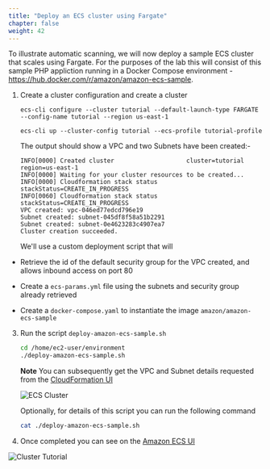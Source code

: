 ```yaml
---
title: "Deploy an ECS cluster using Fargate"
chapter: false
weight: 42
---
```


To illustrate automatic scanning, we will now deploy a sample ECS cluster that scales using Fargate.  For the purposes of the lab this will consist of this sample PHP appliction running in a Docker Compose environment - https://hub.docker.com/r/amazon/amazon-ecs-sample.

1. Create a cluster configuration and create a cluster

    ```
    ecs-cli configure --cluster tutorial --default-launch-type FARGATE --config-name tutorial --region us-east-1

    ecs-cli up --cluster-config tutorial --ecs-profile tutorial-profile
    ```

    The output should show a VPC and two Subnets have been created:-

    ```
    INFO[0000] Created cluster                    cluster=tutorial region=us-east-1
    INFO[0000] Waiting for your cluster resources to be created...
    INFO[0000] Cloudformation stack status       stackStatus=CREATE_IN_PROGRESS
    INFO[0060] Cloudformation stack status       stackStatus=CREATE_IN_PROGRESS
    VPC created: vpc-046ed77edcd796e19
    Subnet created: subnet-045df8f58a51b2291
    Subnet created: subnet-0e4623283c4907ea7
    Cluster creation succeeded.
    ```

    We'll use a custom deployment script that will

  - Retrieve the id of the default security group for the VPC created, and allows inbound access on port 80

  - Create a `ecs-params.yml` file using the subnets and security group already retrieved

  - Create a `docker-compose.yaml` to instantiate the image `amazon/amazon-ecs-sample`

3. Run the script `deploy-amazon-ecs-sample.sh`

    ```bash
    cd /home/ec2-user/environment
    ./deploy-amazon-ecs-sample.sh
    ```

    **Note** You can subsequently get the VPC and Subnet details requested from the [CloudFormation UI](https://console.aws.amazon.com/cloudformation/home)

    ![ECS Cluster](/images/40_module_2/image7.png)


    Optionally, for details of this script you can run the following command

    ```bash
    cat ./deploy-amazon-ecs-sample.sh
    ```

6. Once completed you can see on the [Amazon ECS UI](https://console.aws.amazon.com/ecs/home?region=us-east-1#/clusters/tutorial/services)

![Cluster Tutorial](/images/40_module_2/image5.png)
